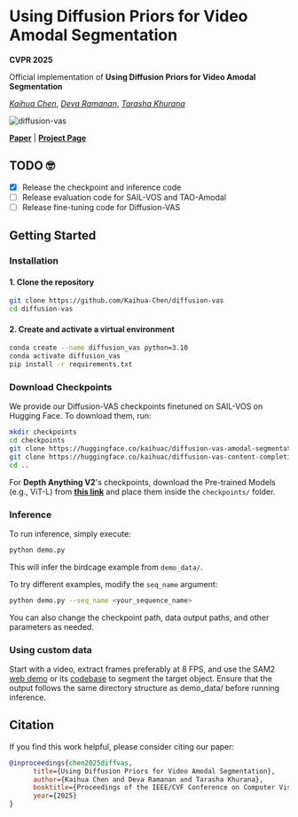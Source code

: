 # Using Diffusion Priors for Video Amodal Segmentation

**CVPR 2025**

Official implementation of <strong>Using Diffusion Priors for Video Amodal Segmentation</strong>

[*Kaihua Chen*](https://www.linkedin.com/in/kaihuac/), [*Deva Ramanan*](https://www.cs.cmu.edu/~deva/), [*Tarasha Khurana*](https://www.cs.cmu.edu/~tkhurana/)

![diffusion-vas](assets/diffusion-vas.gif)

[**Paper**](https://arxiv.org/abs/2412.04623) | [**Project Page**](https://diffusion-vas.github.io)

## TODO 🤓

- [x] Release the checkpoint and inference code 
- [ ] Release evaluation code for SAIL-VOS and TAO-Amodal
- [ ]  Release fine-tuning code for Diffusion-VAS

## Getting Started

### Installation

#### 1. Clone the repository

```bash
git clone https://github.com/Kaihua-Chen/diffusion-vas
cd diffusion-vas
```

#### 2. Create and activate a virtual environment

```bash
conda create --name diffusion_vas python=3.10
conda activate diffusion_vas
pip install -r requirements.txt
```

### Download Checkpoints

We provide our Diffusion-VAS checkpoints finetuned on SAIL-VOS on Hugging Face. To download them, run:

```bash
mkdir checkpoints
cd checkpoints
git clone https://huggingface.co/kaihuac/diffusion-vas-amodal-segmentation
git clone https://huggingface.co/kaihuac/diffusion-vas-content-completion
cd ..
```

For **Depth Anything V2**'s checkpoints, download the Pre-trained Models (e.g., ViT-L) from **[this link](https://github.com/DepthAnything/Depth-Anything-V2)** and place them inside the `checkpoints/` folder.

### Inference

To run inference, simply execute:

```bash
python demo.py
```

This will infer the birdcage example from `demo_data/`.

To try different examples, modify the `seq_name` argument:

```bash
python demo.py --seq_name <your_sequence_name>
```

You can also change the checkpoint path, data output paths, and other parameters as needed.

### Using custom data

Start with a video, extract frames preferably at 8 FPS, and use the SAM2 [web demo](https://sam2.metademolab.com/) or its [codebase](https://github.com/facebookresearch/sam2) to segment the target object. Ensure that the output follows the same directory structure as demo_data/ before running inference.

## Citation

If you find this work helpful, please consider citing our paper:

```bibtex
@inproceedings{chen2025diffvas,
      title={Using Diffusion Priors for Video Amodal Segmentation},
      author={Kaihua Chen and Deva Ramanan and Tarasha Khurana},
      booktitle={Proceedings of the IEEE/CVF Conference on Computer Vision and Pattern Recognition (CVPR)},
      year={2025}
}
```



